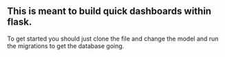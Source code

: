 ## This is meant to build quick dashboards within flask. 

To get started you should just clone the file and change the model and run the migrations to get the database going. 
